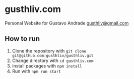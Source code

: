 # gusthliv.com

Personal Website for Gustavo Andrade <gusthliv@gmail.com>

## How to run

1. Clone the repository with `git clone git@github.com:gusthliv/gusthliv.git`
2. Change directory with `cd gusthliv.com`
3. Install packages with `npm install`
4. Run with `npm run start`
